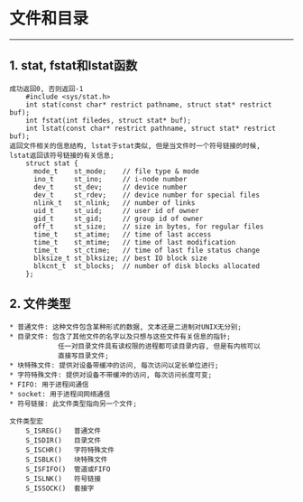 # **文件和目录**
***



## **1. stat, fstat和lstat函数**
    成功返回0, 否则返回-1
        #include <sys/stat.h>
        int stat(const char* restrict pathname, struct stat* restrict buf);
        int fstat(int filedes, struct stat* buf);
        int lstat(const char* restrict pathname, struct stat* restrict buf);
    返回文件相关的信息结构, lstat于stat类似, 但是当文件时一个符号链接的时候,
    lstat返回该符号链接的有关信息;
        struct stat {
          mode_t    st_mode;    // file type & mode
          ino_t     st_ino;     // i-node number
          dev_t     st_dev;     // device number
          dev_t     st_rdev;    // device number for special files
          nlink_t   st_nlink;   // number of links
          uid_t     st_uid;     // user id of owner
          gid_t     st_gid;     // group id of owner
          off_t     st_size;    // size in bytes, for regular files
          time_t    st_atime;   // time of last access
          time_t    st_mtime;   // time of last modification
          time_t    st_ctime;   // time of last file status change
          blksize_t st_blksize; // best IO block size
          blkcnt_t  st_blocks;  // number of disk blocks allocated
        };


## **2. 文件类型**
    * 普通文件: 这种文件包含某种形式的数据, 文本还是二进制对UNIX无分别;
    * 目录文件: 包含了其他文件的名字以及只想与这些文件有关信息的指针;
                任一对目录文件具有读权限的进程都可读目录内容, 但是有内核可以
                直接写目录文件;
    * 块特殊文件: 提供对设备带缓冲的访问, 每次访问以定长单位进行;
    * 字符特殊文件: 提供对设备不带缓冲的访问, 每次访问长度可变;
    * FIFO: 用于进程间通信
    * socket: 用于进程间网络通信
    * 符号链接: 此文件类型指向另一个文件;

    文件类型宏
        S_ISREG()   普通文件
        S_ISDIR()   目录文件
        S_ISCHR()   字符特殊文件
        S_ISBLK()   块特殊文件
        S_ISFIFO()  管道或FIFO
        S_ISLNK()   符号链接
        S_ISSOCK()  套接字
